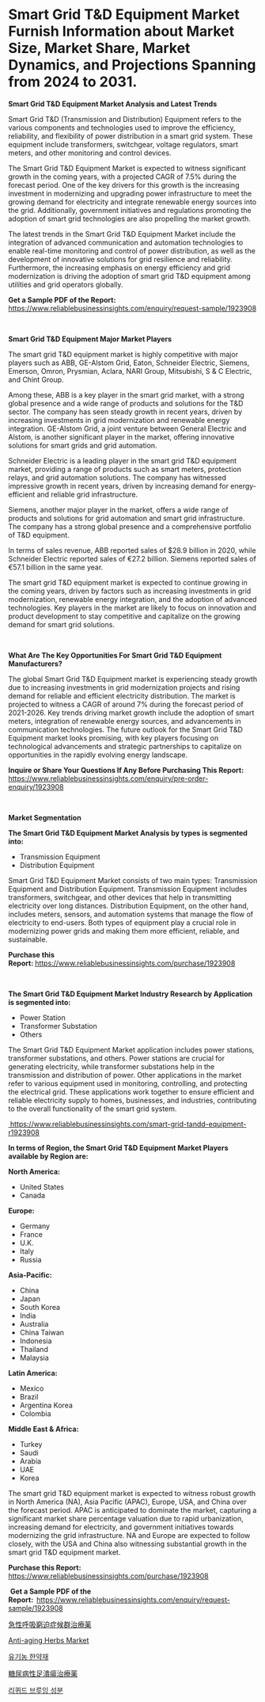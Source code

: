 <p><h1>Smart Grid T&D Equipment Market Furnish Information about Market Size, Market Share, Market Dynamics, and Projections Spanning from 2024 to 2031.</h1></p><p><strong>Smart Grid T&D Equipment Market Analysis and Latest Trends</strong></p>
<p><p>Smart Grid T&D (Transmission and Distribution) Equipment refers to the various components and technologies used to improve the efficiency, reliability, and flexibility of power distribution in a smart grid system. These equipment include transformers, switchgear, voltage regulators, smart meters, and other monitoring and control devices.</p><p>The Smart Grid T&D Equipment Market is expected to witness significant growth in the coming years, with a projected CAGR of 7.5% during the forecast period. One of the key drivers for this growth is the increasing investment in modernizing and upgrading power infrastructure to meet the growing demand for electricity and integrate renewable energy sources into the grid. Additionally, government initiatives and regulations promoting the adoption of smart grid technologies are also propelling the market growth.</p><p>The latest trends in the Smart Grid T&D Equipment Market include the integration of advanced communication and automation technologies to enable real-time monitoring and control of power distribution, as well as the development of innovative solutions for grid resilience and reliability. Furthermore, the increasing emphasis on energy efficiency and grid modernization is driving the adoption of smart grid T&D equipment among utilities and grid operators globally.</p></p>
<p><strong>Get a Sample PDF of the Report:&nbsp;</strong> <a href="https://www.reliablebusinessinsights.com/enquiry/request-sample/1923908">https://www.reliablebusinessinsights.com/enquiry/request-sample/1923908</a></p>
<p>&nbsp;</p>
<p><strong>Smart Grid T&D Equipment Major Market Players</strong></p>
<p><p>The smart grid T&D equipment market is highly competitive with major players such as ABB, GE-Alstom Grid, Eaton, Schneider Electric, Siemens, Emerson, Omron, Prysmian, Aclara, NARI Group, Mitsubishi, S & C Electric, and Chint Group. </p><p>Among these, ABB is a key player in the smart grid market, with a strong global presence and a wide range of products and solutions for the T&D sector. The company has seen steady growth in recent years, driven by increasing investments in grid modernization and renewable energy integration. GE-Alstom Grid, a joint venture between General Electric and Alstom, is another significant player in the market, offering innovative solutions for smart grids and grid automation.</p><p>Schneider Electric is a leading player in the smart grid T&D equipment market, providing a range of products such as smart meters, protection relays, and grid automation solutions. The company has witnessed impressive growth in recent years, driven by increasing demand for energy-efficient and reliable grid infrastructure.</p><p>Siemens, another major player in the market, offers a wide range of products and solutions for grid automation and smart grid infrastructure. The company has a strong global presence and a comprehensive portfolio of T&D equipment.</p><p>In terms of sales revenue, ABB reported sales of $28.9 billion in 2020, while Schneider Electric reported sales of €27.2 billion. Siemens reported sales of €57.1 billion in the same year.</p><p>The smart grid T&D equipment market is expected to continue growing in the coming years, driven by factors such as increasing investments in grid modernization, renewable energy integration, and the adoption of advanced technologies. Key players in the market are likely to focus on innovation and product development to stay competitive and capitalize on the growing demand for smart grid solutions.</p></p>
<p>&nbsp;</p>
<p><strong>What Are The Key Opportunities For Smart Grid T&D Equipment Manufacturers?</strong></p>
<p><p>The global Smart Grid T&D Equipment market is experiencing steady growth due to increasing investments in grid modernization projects and rising demand for reliable and efficient electricity distribution. The market is projected to witness a CAGR of around 7% during the forecast period of 2021-2026. Key trends driving market growth include the adoption of smart meters, integration of renewable energy sources, and advancements in communication technologies. The future outlook for the Smart Grid T&D Equipment market looks promising, with key players focusing on technological advancements and strategic partnerships to capitalize on opportunities in the rapidly evolving energy landscape.</p></p>
<p><strong>Inquire or Share Your Questions If Any Before Purchasing This Report:</strong> <a href="https://www.reliablebusinessinsights.com/enquiry/pre-order-enquiry/1923908">https://www.reliablebusinessinsights.com/enquiry/pre-order-enquiry/1923908</a></p>
<p>&nbsp;</p>
<p><strong>Market Segmentation</strong></p>
<p><strong>The Smart Grid T&D Equipment Market Analysis by types is segmented into:</strong></p>
<p><ul><li>Transmission Equipment</li><li>Distribution Equipment</li></ul></p>
<p><p>Smart Grid T&D Equipment Market consists of two main types: Transmission Equipment and Distribution Equipment. Transmission Equipment includes transformers, switchgear, and other devices that help in transmitting electricity over long distances. Distribution Equipment, on the other hand, includes meters, sensors, and automation systems that manage the flow of electricity to end-users. Both types of equipment play a crucial role in modernizing power grids and making them more efficient, reliable, and sustainable.</p></p>
<p><strong>Purchase this Report:&nbsp;</strong><a href="https://www.reliablebusinessinsights.com/purchase/1923908">https://www.reliablebusinessinsights.com/purchase/1923908</a></p>
<p>&nbsp;</p>
<p><strong>The Smart Grid T&D Equipment Market Industry Research by Application is segmented into:</strong></p>
<p><ul><li>Power Station</li><li>Transformer Substation</li><li>Others</li></ul></p>
<p><p>The Smart Grid T&D Equipment Market application includes power stations, transformer substations, and others. Power stations are crucial for generating electricity, while transformer substations help in the transmission and distribution of power. Other applications in the market refer to various equipment used in monitoring, controlling, and protecting the electrical grid. These applications work together to ensure efficient and reliable electricity supply to homes, businesses, and industries, contributing to the overall functionality of the smart grid system.</p></p>
<p><a href="https://www.reliablebusinessinsights.com/smart-grid-tandd-equipment-r1923908">&nbsp;https://www.reliablebusinessinsights.com/smart-grid-tandd-equipment-r1923908</a></p>
<p><strong>In terms of Region, the Smart Grid T&D Equipment Market Players available by Region are:</strong></p>
<p>
    <p> <strong> North America: </strong>
        <ul>
            <li>United States</li>
            <li>Canada</li>
        </ul>
        </p> 
    <p> <strong> Europe: </strong>
        <ul>
            <li>Germany</li>
            <li>France</li>
            <li>U.K.</li>
            <li>Italy</li>
            <li>Russia</li>
        </ul>
        </p> 
    <p> <strong> Asia-Pacific: </strong>
        <ul>
            <li>China</li>
            <li>Japan</li>
            <li>South Korea</li>
            <li>India</li>
            <li>Australia</li>
            <li>China Taiwan</li>
            <li>Indonesia</li>
            <li>Thailand</li>
            <li>Malaysia</li>
        </ul>
        </p> 
    <p> <strong> Latin America: </strong>
        <ul>
            <li>Mexico</li>
            <li>Brazil</li>
            <li>Argentina Korea</li>
            <li>Colombia</li>
        </ul>
        </p> 
    <p> <strong> Middle East & Africa: </strong>
        <ul>
            <li>Turkey</li>
            <li>Saudi</li>
            <li>Arabia</li>
            <li>UAE</li>
            <li>Korea</li>
        </ul>
    </p>
    </p>
<p><p>The smart grid T&D equipment market is expected to witness robust growth in North America (NA), Asia Pacific (APAC), Europe, USA, and China over the forecast period. APAC is anticipated to dominate the market, capturing a significant market share percentage valuation due to rapid urbanization, increasing demand for electricity, and government initiatives towards modernizing the grid infrastructure. NA and Europe are expected to follow closely, with the USA and China also witnessing substantial growth in the smart grid T&D equipment market.</p></p>
<p><strong>Purchase this Report: </strong><a href="https://www.reliablebusinessinsights.com/purchase/1923908">https://www.reliablebusinessinsights.com/purchase/1923908</a></p>
<p>&nbsp;<strong>Get a Sample PDF of the Report:&nbsp;&nbsp;</strong><a href="https://www.reliablebusinessinsights.com/enquiry/request-sample/1923908">https://www.reliablebusinessinsights.com/enquiry/request-sample/1923908</a></p>
<p><strong></strong></p>
<p><p><a href="https://github.com/JacksonWiza1924/Market-Research-Report-List-2/blob/main/1594458115797.md">急性呼吸窮迫症候群治療薬</a></p><p><a href="https://github.com/angeliabkratze/Market-Research-Report-List-1/blob/main/anti-aging-herbs-market.md">Anti-aging Herbs Market</a></p><p><a href="https://github.com/mofijurk071/Market-Research-Report-List-1/blob/main/9379363108326.md">유기농 한약재</a></p><p><a href="https://github.com/hwbcz413288296/Market-Research-Report-List-2/blob/main/7951618115796.md">糖尿病性足潰瘍治療薬</a></p><p><a href="https://github.com/mithunmistry2258/Market-Research-Report-List-1/blob/main/2723949124987.md">리퀴드 브루잉 성분</a></p></p>
